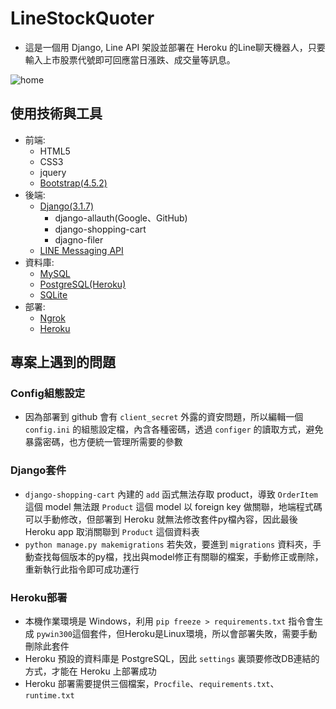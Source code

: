 # LineStockQuoter
* 這是一個用 Django, Line API 架設並部署在 Heroku 的Line聊天機器人，只要輸入上市股票代號即可回應當日漲跌、成交量等訊息。

![home](/Screenshot_LINE.PNG)


## 使用技術與工具
* 前端:
    - HTML5
    - CSS3
    - jquery
    - [Bootstrap(4.5.2)](https://getbootstrap.com/)
* 後端:
    - [Django(3.1.7)](https://www.djangoproject.com/)
        - django-allauth(Google、GitHub)  
        - django-shopping-cart
        - djagno-filer
    - [LINE Messaging API](https://developers.line.biz/en/docs/messaging-api/)
* 資料庫:
    - [MySQL](https://www.mysql.com/)
    - [PostgreSQL(Heroku)](https://www.postgresql.org/)
    - [SQLite](https://www.sqlite.org/index.html)
* 部署:
    - [Ngrok](https://ngrok.com/)
    - [Heroku](https://dashboard.heroku.com/)

## 專案上遇到的問題
### Config組態設定
* 因為部署到 github 會有 `client_secret` 外露的資安問題，所以編輯一個 `config.ini` 的組態設定檔，內含各種密碼，透過 `configer` 的讀取方式，避免暴露密碼，也方便統一管理所需要的參數

### Django套件
* `django-shopping-cart` 內建的 `add` 函式無法存取 product，導致 `OrderItem` 這個 model 無法跟 `Product` 這個 model 以 foreign key 做關聯，地端程式碼可以手動修改，但部署到 Heroku 就無法修改套件py檔內容，因此最後 Heroku app 取消關聯到 `Product` 這個資料表
* `python manage.py makemigrations` 若失效，要進到 `migrations` 資料夾，手動查找每個版本的py檔，找出與model修正有關聯的檔案，手動修正或刪除，重新執行此指令即可成功運行

### Heroku部署
* 本機作業環境是 Windows，利用 `pip freeze > requirements.txt` 指令會生成 `pywin300`這個套件，但Heroku是Linux環境，所以會部署失敗，需要手動刪除此套件
* Heroku 預設的資料庫是 PostgreSQL，因此 `settings` 裏頭要修改DB連結的方式，才能在 Heroku 上部署成功
* Heroku 部署需要提供三個檔案，`Procfile`、`requirements.txt`、`runtime.txt`
